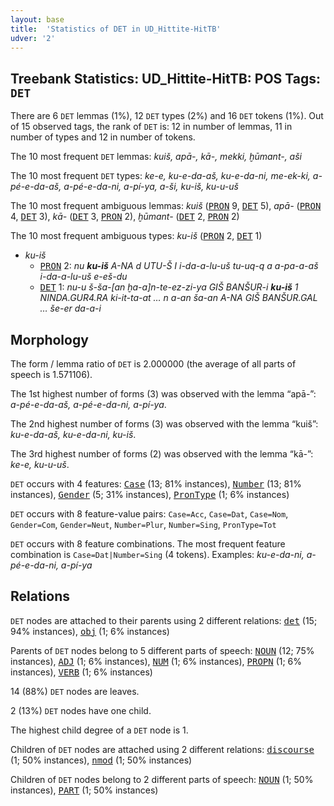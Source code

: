 ```yaml
---
layout: base
title:  'Statistics of DET in UD_Hittite-HitTB'
udver: '2'
---
```


## Treebank Statistics: UD_Hittite-HitTB: POS Tags: `DET`

There are 6 `DET` lemmas (1%), 12 `DET` types (2%) and 16 `DET` tokens (1%).
Out of 15 observed tags, the rank of `DET` is: 12 in number of lemmas, 11 in number of types and 12 in number of tokens.

The 10 most frequent `DET` lemmas: <em>kuiš, apā-, kā-, mekki, ḫūmant-, aši</em>

The 10 most frequent `DET` types:  <em>ke-e, ku-e-da-aš, ku-e-da-ni, me-ek-ki, a-pé-e-da-aš, a-pé-e-da-ni, a-pí-ya, a-ši, ku-iš, ku-u-uš</em>

The 10 most frequent ambiguous lemmas: <em>kuiš</em> (<tt><a href="hit_hittb-pos-PRON.html">PRON</a></tt> 9, <tt><a href="hit_hittb-pos-DET.html">DET</a></tt> 5), <em>apā-</em> (<tt><a href="hit_hittb-pos-PRON.html">PRON</a></tt> 4, <tt><a href="hit_hittb-pos-DET.html">DET</a></tt> 3), <em>kā-</em> (<tt><a href="hit_hittb-pos-DET.html">DET</a></tt> 3, <tt><a href="hit_hittb-pos-PRON.html">PRON</a></tt> 2), <em>ḫūmant-</em> (<tt><a href="hit_hittb-pos-DET.html">DET</a></tt> 2, <tt><a href="hit_hittb-pos-PRON.html">PRON</a></tt> 2)

The 10 most frequent ambiguous types:  <em>ku-iš</em> (<tt><a href="hit_hittb-pos-PRON.html">PRON</a></tt> 2, <tt><a href="hit_hittb-pos-DET.html">DET</a></tt> 1)


* <em>ku-iš</em>
  * <tt><a href="hit_hittb-pos-PRON.html">PRON</a></tt> 2: <em>nu <b>ku-iš</b> A-NA d UTU-Š I i-da-a-lu-uš tu-uq-q a a-pa-a-aš i-da-a-lu-uš e-eš-du</em>
  * <tt><a href="hit_hittb-pos-DET.html">DET</a></tt> 1: <em>nu-u š-ša-[an ḫa-a]n-te-ez-zi-ya GIŠ BANŠUR-i <b>ku-iš</b> 1 NINDA.GUR4.RA ki-it-ta-at … n a-an ša-an A-NA GIŠ BANŠUR.GAL … še-er da-a-i</em>

## Morphology

The form / lemma ratio of `DET` is 2.000000 (the average of all parts of speech is 1.571106).

The 1st highest number of forms (3) was observed with the lemma “apā-”: <em>a-pé-e-da-aš, a-pé-e-da-ni, a-pí-ya</em>.

The 2nd highest number of forms (3) was observed with the lemma “kuiš”: <em>ku-e-da-aš, ku-e-da-ni, ku-iš</em>.

The 3rd highest number of forms (2) was observed with the lemma “kā-”: <em>ke-e, ku-u-uš</em>.

`DET` occurs with 4 features: <tt><a href="hit_hittb-feat-Case.html">Case</a></tt> (13; 81% instances), <tt><a href="hit_hittb-feat-Number.html">Number</a></tt> (13; 81% instances), <tt><a href="hit_hittb-feat-Gender.html">Gender</a></tt> (5; 31% instances), <tt><a href="hit_hittb-feat-PronType.html">PronType</a></tt> (1; 6% instances)

`DET` occurs with 8 feature-value pairs: `Case=Acc`, `Case=Dat`, `Case=Nom`, `Gender=Com`, `Gender=Neut`, `Number=Plur`, `Number=Sing`, `PronType=Tot`

`DET` occurs with 8 feature combinations.
The most frequent feature combination is `Case=Dat|Number=Sing` (4 tokens).
Examples: <em>ku-e-da-ni, a-pé-e-da-ni, a-pí-ya</em>


## Relations

`DET` nodes are attached to their parents using 2 different relations: <tt><a href="hit_hittb-dep-det.html">det</a></tt> (15; 94% instances), <tt><a href="hit_hittb-dep-obj.html">obj</a></tt> (1; 6% instances)

Parents of `DET` nodes belong to 5 different parts of speech: <tt><a href="hit_hittb-pos-NOUN.html">NOUN</a></tt> (12; 75% instances), <tt><a href="hit_hittb-pos-ADJ.html">ADJ</a></tt> (1; 6% instances), <tt><a href="hit_hittb-pos-NUM.html">NUM</a></tt> (1; 6% instances), <tt><a href="hit_hittb-pos-PROPN.html">PROPN</a></tt> (1; 6% instances), <tt><a href="hit_hittb-pos-VERB.html">VERB</a></tt> (1; 6% instances)

14 (88%) `DET` nodes are leaves.

2 (13%) `DET` nodes have one child.

The highest child degree of a `DET` node is 1.

Children of `DET` nodes are attached using 2 different relations: <tt><a href="hit_hittb-dep-discourse.html">discourse</a></tt> (1; 50% instances), <tt><a href="hit_hittb-dep-nmod.html">nmod</a></tt> (1; 50% instances)

Children of `DET` nodes belong to 2 different parts of speech: <tt><a href="hit_hittb-pos-NOUN.html">NOUN</a></tt> (1; 50% instances), <tt><a href="hit_hittb-pos-PART.html">PART</a></tt> (1; 50% instances)

